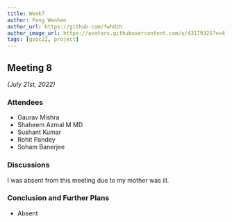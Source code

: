 ```yaml
---
title: Week7
author: Feng Wenhan
author_url: https://github.com/fwhdzh
author_image_url: https://avatars.githubusercontent.com/u/43179325?v=4
tags: [gsoc22, project]
---
```


<!--
SPDX-License-Identifier: CC-BY-SA-4.0

SPDX-FileCopyrightText: 2022 Feng Wenhan <fwhdzh@gmail.com>
-->

## Meeting 8
*(July 21st, 2022)*

<!--truncate-->

### Attendees

- Gaurav Mishra
- Shaheem Azmal M MD
- Sushant Kumar
- Rohit Pandey
- Soham Banerjee

### Discussions

I was absent from this meeting due to my mother was ill.

### Conclusion and Further Plans

- Absent

